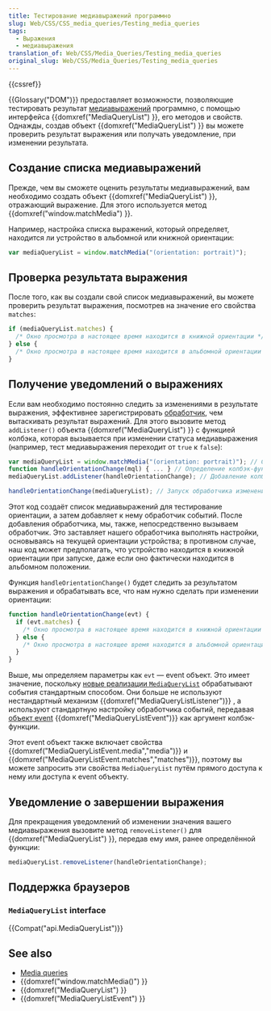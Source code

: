 ```yaml
---
title: Тестирование медиавыражений программно
slug: Web/CSS/CSS_media_queries/Testing_media_queries
tags:
  - Выражения
  - медиавыражения
translation_of: Web/CSS/Media_Queries/Testing_media_queries
original_slug: Web/CSS/Media_Queries/Testing_media_queries
---
```


{{cssref}}

{{Glossary("DOM")}} предоставляет возможности, позволяющие тестировать результат [медиавыражений](/ru/docs/Web/CSS/Media_Queries) программно, с помощью интерфейса {{domxref("MediaQueryList") }}, его методов и свойств. Однажды, создав объект {{domxref("MediaQueryList") }} вы можете проверить результат выражения или получать уведомление, при изменении результата.

## Создание списка медиавыражений

Прежде, чем вы сможете оценить результаты медиавыражений, вам необходимо создать объект {{domxref("MediaQueryList") }}, отражающий выражение. Для этого используется метод {{domxref("window.matchMedia") }}.

Например, настройка списка выражений, который определяет, находится ли устройство в альбомной или книжной ориентации:

```js
var mediaQueryList = window.matchMedia("(orientation: portrait)");
```

## Проверка результата выражения

После того, как вы создали свой список медиавыражений, вы можете проверить результат выражения, посмотрев на значение его свойства `matches`:

```js
if (mediaQueryList.matches) {
  /* Окно просмотра в настоящее время находится в книжной ориентации */
} else {
  /* Окно просмотра в настоящее время находится в альбомной ориентации */
}
```

## Получение уведомлений о выражениях

Если вам необходимо постоянно следить за изменениями в результате выражения, эффективнее зарегистрировать [обработчик](/ru/docs/Web/API/EventTarget/addEventListener), чем вытаскивать результат выражений. Для этого вызовите метод `addListener()` объекта {{domxref("MediaQueryList") }} с функцией колбэка, которая вызывается при изменении статуса медиавыражения (например, тест медиавыражения переходит от `true` к `false`):

```js
var mediaQueryList = window.matchMedia("(orientation: portrait)"); // Создание списка выражений.
function handleOrientationChange(mql) { ... } // Определение колбэк-функции для обработчика событий.
mediaQueryList.addListener(handleOrientationChange); // Добавление колбэк-функции в качестве обработчика к списку выражений.

handleOrientationChange(mediaQueryList); // Запуск обработчика изменений, один раз.
```

Этот код создаёт список медиавыражений для тестирование ориентации, а затем добавляет к нему обработчик событий. После добавления обработчика, мы, также, непосредственно вызываем обработчик. Это заставляет нашего обработчика выполнять настройки, основываясь на текущей ориентации устройства; в противном случае, наш код может предполагать, что устройство находится в книжной ориентации при запуске, даже если оно фактически находится в альбомном положении.

Функция `handleOrientationChange()` будет следить за результатом выражения и обрабатывать все, что нам нужно сделать при изменении ориентации:

```js
function handleOrientationChange(evt) {
  if (evt.matches) {
    /* Окно просмотра в настоящее время находится в книжной ориентации */
  } else {
    /* Окно просмотра в настоящее время находится в альбомной ориентации */
  }
}
```

Выше, мы определяем параметры как `evt` — event объект. Это имеет значение, поскольку [новые реализации `MediaQueryList`](/ru/docs/Web/API/MediaQueryList#Browser_compatibility) обрабатывают события стандартным способом. Они больше не используют нестандартный механизм {{domxref("MediaQueryListListener")}} , а используют стандартную настройку обработчика событий, передавая [объект event](/ru/docs/Web/API/Event) {{domxref("MediaQueryListEvent")}} как аргумент колбэк-функции.

Этот event объект также включает свойства {{domxref("MediaQueryListEvent.media","media")}} и {{domxref("MediaQueryListEvent.matches","matches")}}, поэтому вы можете запросить эти свойства `MediaQueryList` путём прямого доступа к нему или доступа к event объекту.

## Уведомление о завершении выражения

Для прекращения уведомлений об изменении значения вашего медиавыражения вызовите метод `removeListener()` для {{domxref("MediaQueryList") }}, передав ему имя, ранее определённой функции:

```js
mediaQueryList.removeListener(handleOrientationChange);
```

## Поддержка браузеров

### `MediaQueryList` interface

{{Compat("api.MediaQueryList")}}

## See also

- [Media queries](/ru/docs/CSS/Media_queries)
- {{domxref("window.matchMedia()") }}
- {{domxref("MediaQueryList") }}
- {{domxref("MediaQueryListEvent") }}
